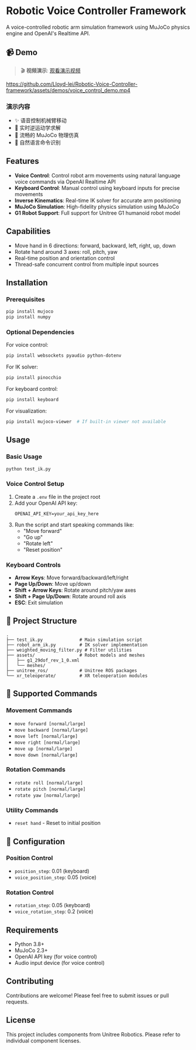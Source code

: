 # Robotic Voice Controller Framework

A voice-controlled robotic arm simulation framework using MuJoCo physics engine and OpenAI's Realtime API.

## 📹 Demo

> 🎬 **视频演示**: [观看演示视频](demos/voice_control_demo.mp4)

https://github.com/Lloyd-lei/Robotic-Voice-Controller-framework/assets/demos/voice_control_demo.mp4

### 演示内容
- ✨ 语音控制机械臂移动
- 🎯 实时逆运动学求解
- 🔄 流畅的 MuJoCo 物理仿真
- 🎤 自然语言命令识别

## Features

- **Voice Control**: Control robot arm movements using natural language voice commands via OpenAI Realtime API
- **Keyboard Control**: Manual control using keyboard inputs for precise movements
- **Inverse Kinematics**: Real-time IK solver for accurate arm positioning
- **MuJoCo Simulation**: High-fidelity physics simulation using MuJoCo
- **G1 Robot Support**: Full support for Unitree G1 humanoid robot model

##  Capabilities

- Move hand in 6 directions: forward, backward, left, right, up, down
- Rotate hand around 3 axes: roll, pitch, yaw
- Real-time position and orientation control
- Thread-safe concurrent control from multiple input sources

## Installation

### Prerequisites

```bash
pip install mujoco
pip install numpy
```

### Optional Dependencies

For voice control:
```bash
pip install websockets pyaudio python-dotenv
```

For IK solver:
```bash
pip install pinocchio
```

For keyboard control:
```bash
pip install keyboard
```

For visualization:
```bash
pip install mujoco-viewer  # If built-in viewer not available
```

##  Usage

### Basic Usage

```bash
python test_ik.py
```

### Voice Control Setup

1. Create a `.env` file in the project root
2. Add your OpenAI API key:
   ```
   OPENAI_API_KEY=your_api_key_here
   ```
3. Run the script and start speaking commands like:
   - "Move forward"
   - "Go up"
   - "Rotate left"
   - "Reset position"

### Keyboard Controls

- **Arrow Keys**: Move forward/backward/left/right
- **Page Up/Down**: Move up/down
- **Shift + Arrow Keys**: Rotate around pitch/yaw axes
- **Shift + Page Up/Down**: Rotate around roll axis
- **ESC**: Exit simulation

## 📁 Project Structure

```
.
├── test_ik.py              # Main simulation script
├── robot_arm_ik.py         # IK solver implementation
├── weighted_moving_filter.py # Filter utilities
├── assets/                 # Robot models and meshes
│   ├── g1_29dof_rev_1_0.xml
│   └── meshes/
├── unitree_ros/            # Unitree ROS packages
└── xr_teleoperate/         # XR teleoperation modules
```

## 🤖 Supported Commands

### Movement Commands
- `move forward [normal/large]`
- `move backward [normal/large]`
- `move left [normal/large]`
- `move right [normal/large]`
- `move up [normal/large]`
- `move down [normal/large]`

### Rotation Commands
- `rotate roll [normal/large]`
- `rotate pitch [normal/large]`
- `rotate yaw [normal/large]`

### Utility Commands
- `reset hand` - Reset to initial position

## 🔧 Configuration

### Position Control
- `position_step`: 0.01 (keyboard)
- `voice_position_step`: 0.05 (voice)

### Rotation Control
- `rotation_step`: 0.05 (keyboard)
- `voice_rotation_step`: 0.2 (voice)

##  Requirements

- Python 3.8+
- MuJoCo 2.3+
- OpenAI API key (for voice control)
- Audio input device (for voice control)

##  Contributing

Contributions are welcome! Please feel free to submit issues or pull requests.

##  License

This project includes components from Unitree Robotics. Please refer to individual component licenses.


